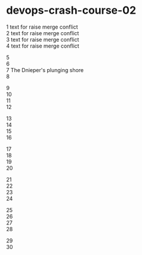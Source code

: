 # devops-crash-course-02

1 text for raise merge conflict <br/>
2 text for raise merge conflict <br/> 
3 text for raise merge conflict <br />
4 text for raise merge conflict <br /> 

5 <br /> 
6 <br /> 
7 The Dnieper's plunging shore  <br /> 
8 <br /> 

9 <br /> 
10 <br /> 
11 <br /> 
12 <br /> 

13 <br /> 
14 <br /> 
15 <br /> 
16 <br /> 

17 <br /> 
18 <br /> 
19 <br /> 
20 <br /> 

21 <br /> 
22 <br /> 
23 <br /> 
24 <br /> 

25 <br /> 
26 <br /> 
27 <br /> 
28 <br /> 

29 <br /> 
30 <br /> 

